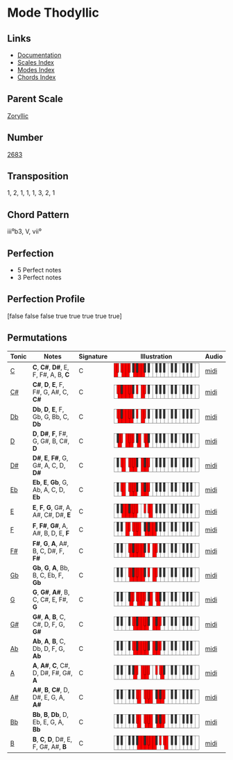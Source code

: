 # Mode Thodyllic

## Links

- [Documentation](README.md)
- [Scales Index](Scales.md)
- [Modes Index](Modes.md)
- [Chords Index](Chords.md)

## Parent Scale

[Zoryllic](ScaleZoryllic.md)

## Number

[2683](https://ianring.com/musictheory/scales/2683)

## Transposition

1, 2, 1, 1, 1, 3, 2, 1

## Chord Pattern

iii⁰b3, V, vii⁰

## Perfection

- 5 Perfect notes
- 3 Perfect notes

## Perfection Profile

[false false false true true true true true]

## Permutations

| Tonic | Notes | Signature | Illustration | Audio |
|-------|-------|-----------|--------------|-------|
| [C](ModeCNaturalThodyllic.md) | **C**, **C#**, **D#**, E, F, F#, A, B, **C** | C | ![CNaturalThodyllic](ModeCNaturalThodyllic.png) | [midi](https://github.com/edipermadi/music/blob/main/docs/ModeCNaturalThodyllic.mid?raw=true) |
| [C#](ModeCSharpThodyllic.md) | **C#**, **D**, **E**, F, F#, G, A#, C, **C#** | C | ![CSharpThodyllic](ModeCSharpThodyllic.png) | [midi](https://github.com/edipermadi/music/blob/main/docs/ModeCSharpThodyllic.mid?raw=true) |
| [Db](ModeDFlatThodyllic.md) | **Db**, **D**, **E**, F, Gb, G, Bb, C, **Db** | C | ![DFlatThodyllic](ModeDFlatThodyllic.png) | [midi](https://github.com/edipermadi/music/blob/main/docs/ModeDFlatThodyllic.mid?raw=true) |
| [D](ModeDNaturalThodyllic.md) | **D**, **D#**, **F**, F#, G, G#, B, C#, **D** | C | ![DNaturalThodyllic](ModeDNaturalThodyllic.png) | [midi](https://github.com/edipermadi/music/blob/main/docs/ModeDNaturalThodyllic.mid?raw=true) |
| [D#](ModeDSharpThodyllic.md) | **D#**, **E**, **F#**, G, G#, A, C, D, **D#** | C | ![DSharpThodyllic](ModeDSharpThodyllic.png) | [midi](https://github.com/edipermadi/music/blob/main/docs/ModeDSharpThodyllic.mid?raw=true) |
| [Eb](ModeEFlatThodyllic.md) | **Eb**, **E**, **Gb**, G, Ab, A, C, D, **Eb** | C | ![EFlatThodyllic](ModeEFlatThodyllic.png) | [midi](https://github.com/edipermadi/music/blob/main/docs/ModeEFlatThodyllic.mid?raw=true) |
| [E](ModeENaturalThodyllic.md) | **E**, **F**, **G**, G#, A, A#, C#, D#, **E** | C | ![ENaturalThodyllic](ModeENaturalThodyllic.png) | [midi](https://github.com/edipermadi/music/blob/main/docs/ModeENaturalThodyllic.mid?raw=true) |
| [F](ModeFNaturalThodyllic.md) | **F**, **F#**, **G#**, A, A#, B, D, E, **F** | C | ![FNaturalThodyllic](ModeFNaturalThodyllic.png) | [midi](https://github.com/edipermadi/music/blob/main/docs/ModeFNaturalThodyllic.mid?raw=true) |
| [F#](ModeFSharpThodyllic.md) | **F#**, **G**, **A**, A#, B, C, D#, F, **F#** | C | ![FSharpThodyllic](ModeFSharpThodyllic.png) | [midi](https://github.com/edipermadi/music/blob/main/docs/ModeFSharpThodyllic.mid?raw=true) |
| [Gb](ModeGFlatThodyllic.md) | **Gb**, **G**, **A**, Bb, B, C, Eb, F, **Gb** | C | ![GFlatThodyllic](ModeGFlatThodyllic.png) | [midi](https://github.com/edipermadi/music/blob/main/docs/ModeGFlatThodyllic.mid?raw=true) |
| [G](ModeGNaturalThodyllic.md) | **G**, **G#**, **A#**, B, C, C#, E, F#, **G** | C | ![GNaturalThodyllic](ModeGNaturalThodyllic.png) | [midi](https://github.com/edipermadi/music/blob/main/docs/ModeGNaturalThodyllic.mid?raw=true) |
| [G#](ModeGSharpThodyllic.md) | **G#**, **A**, **B**, C, C#, D, F, G, **G#** | C | ![GSharpThodyllic](ModeGSharpThodyllic.png) | [midi](https://github.com/edipermadi/music/blob/main/docs/ModeGSharpThodyllic.mid?raw=true) |
| [Ab](ModeAFlatThodyllic.md) | **Ab**, **A**, **B**, C, Db, D, F, G, **Ab** | C | ![AFlatThodyllic](ModeAFlatThodyllic.png) | [midi](https://github.com/edipermadi/music/blob/main/docs/ModeAFlatThodyllic.mid?raw=true) |
| [A](ModeANaturalThodyllic.md) | **A**, **A#**, **C**, C#, D, D#, F#, G#, **A** | C | ![ANaturalThodyllic](ModeANaturalThodyllic.png) | [midi](https://github.com/edipermadi/music/blob/main/docs/ModeANaturalThodyllic.mid?raw=true) |
| [A#](ModeASharpThodyllic.md) | **A#**, **B**, **C#**, D, D#, E, G, A, **A#** | C | ![ASharpThodyllic](ModeASharpThodyllic.png) | [midi](https://github.com/edipermadi/music/blob/main/docs/ModeASharpThodyllic.mid?raw=true) |
| [Bb](ModeBFlatThodyllic.md) | **Bb**, **B**, **Db**, D, Eb, E, G, A, **Bb** | C | ![BFlatThodyllic](ModeBFlatThodyllic.png) | [midi](https://github.com/edipermadi/music/blob/main/docs/ModeBFlatThodyllic.mid?raw=true) |
| [B](ModeBNaturalThodyllic.md) | **B**, **C**, **D**, D#, E, F, G#, A#, **B** | C | ![BNaturalThodyllic](ModeBNaturalThodyllic.png) | [midi](https://github.com/edipermadi/music/blob/main/docs/ModeBNaturalThodyllic.mid?raw=true) |
